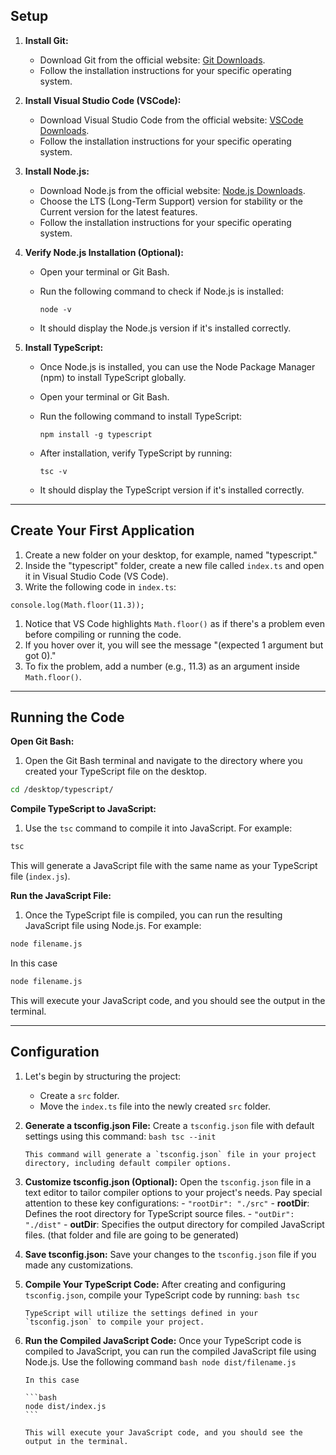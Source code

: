 ## Setup

1. **Install Git:**
   - Download Git from the official website: [Git Downloads](https://git-scm.com/downloads).
   - Follow the installation instructions for your specific operating system.
2. **Install Visual Studio Code (VSCode):**
   - Download Visual Studio Code from the official website: [VSCode Downloads](https://code.visualstudio.com/download).
   - Follow the installation instructions for your specific operating system.
3. **Install Node.js:**
   - Download Node.js from the official website: [Node.js Downloads](https://nodejs.org/).
   - Choose the LTS (Long-Term Support) version for stability or the Current version for the latest features.
   - Follow the installation instructions for your specific operating system.
4. **Verify Node.js Installation (Optional):**

   - Open your terminal or Git Bash.
   - Run the following command to check if Node.js is installed:

     ```
     node -v

     ```

   - It should display the Node.js version if it's installed correctly.

5. **Install TypeScript:**

   - Once Node.js is installed, you can use the Node Package Manager (npm) to install TypeScript globally.
   - Open your terminal or Git Bash.
   - Run the following command to install TypeScript:

     ```
     npm install -g typescript

     ```

   - After installation, verify TypeScript by running:

     ```
     tsc -v

     ```

   - It should display the TypeScript version if it's installed correctly.

---

## **Create Your First Application**

1. Create a new folder on your desktop, for example, named "typescript."
2. Inside the "typescript" folder, create a new file called `index.ts` and open it in Visual Studio Code (VS Code).
3. Write the following code in `index.ts`:

```tsx
console.log(Math.floor(11.3));
```

1. Notice that VS Code highlights `Math.floor()` as if there's a problem even before compiling or running the code.
2. If you hover over it, you will see the message "(expected 1 argument but got 0)."
3. To fix the problem, add a number (e.g., 11.3) as an argument inside `Math.floor()`.

---

## **Running the Code**

**Open Git Bash:**

1. Open the Git Bash terminal and navigate to the directory where you created your TypeScript file on the desktop.

```bash
cd /desktop/typescript/
```

**Compile TypeScript to JavaScript:**

1. Use the `tsc` command to compile it into JavaScript. For example:

```bash
tsc
```

This will generate a JavaScript file with the same name as your TypeScript file (`index.js`).

**Run the JavaScript File:**

1. Once the TypeScript file is compiled, you can run the resulting JavaScript file using Node.js. For example:

```bash
node filename.js
```

In this case

```bash
node filename.js
```

This will execute your JavaScript code, and you should see the output in the terminal.

---

## **Configuration**

1.  Let's begin by structuring the project:
    - Create a `src` folder.
    - Move the `index.ts` file into the newly created `src` folder.
2.  **Generate a tsconfig.json File:**
    Create a `tsconfig.json` file with default settings using this command:
    `bash
    tsc --init
    `

        This command will generate a `tsconfig.json` file in your project directory, including default compiler options.

3.  **Customize tsconfig.json (Optional):**
    Open the `tsconfig.json` file in a text editor to tailor compiler options to your project's needs. Pay special attention to these key configurations: - `"rootDir": "./src"` - **rootDir**: Defines the root directory for TypeScript source files. - `"outDir": "./dist"` - **outDir**: Specifies the output directory for compiled JavaScript files. (that folder and file are going to be generated)
4.  **Save tsconfig.json:**
    Save your changes to the `tsconfig.json` file if you made any customizations.
5.  **Compile Your TypeScript Code:**
    After creating and configuring `tsconfig.json`, compile your TypeScript code by running:
    `bash
    tsc
    `

        TypeScript will utilize the settings defined in your `tsconfig.json` to compile your project.

6.  **Run the Compiled JavaScript Code:**
    Once your TypeScript code is compiled to JavaScript, you can run the compiled JavaScript file using Node.js. Use the following command
    `bash
    node dist/filename.js
    `

        In this case

        ```bash
        node dist/index.js
        ```

        This will execute your JavaScript code, and you should see the output in the terminal.
